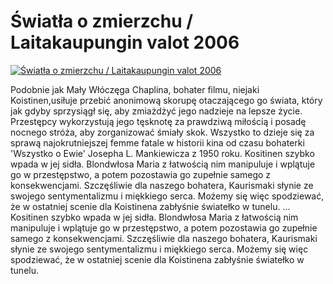 Światła o zmierzchu / Laitakaupungin valot 2006 
=============
[![Światła o zmierzchu / Laitakaupungin valot 2006 ](http://vidos.pl/images/player.gif)](http://vidos.pl/wiatla-o-zmierzchu-laitakaupungin-valot-2006)

 Podobnie jak Mały Włóczęga Chaplina, bohater filmu, niejaki Koistinen,usiłuje przebić anonimową skorupę otaczającego go świata, który jak gdyby sprzysiągł się, aby zmiażdżyć jego nadzieje na lepsze życie. Przestępcy wykorzystują jego tęsknotę za prawdziwą miłością i posadę nocnego stróża, aby zorganizować śmiały skok. Wszystko to dzieje się za sprawą najokrutniejszej femme fatale w historii kina od czasu bohaterki 'Wszystko o Ewie' Josepha L. Mankiewicza z 1950 roku. Kositinen szybko wpada w jej sidła. Blondwłosa Maria z łatwością nim manipuluje i wplątuje go w przestępstwo, a potem pozostawia go zupełnie samego z konsekwencjami. Szczęśliwie dla naszego bohatera, Kaurismaki słynie ze swojego sentymentalizmu i miękkiego serca. Możemy się więc spodziewać, że w ostatniej scenie dla Koistinena zabłyśnie światełko w tunelu.  ... Kositinen szybko wpada w jej sidła. Blondwłosa Maria z łatwością nim manipuluje i wplątuje go w przestępstwo, a potem pozostawia go zupełnie samego z konsekwencjami. Szczęśliwie dla naszego bohatera, Kaurismaki słynie ze swojego sentymentalizmu i miękkiego serca. Możemy się więc spodziewać, że w ostatniej scenie dla Koistinena zabłyśnie światełko w tunelu.
